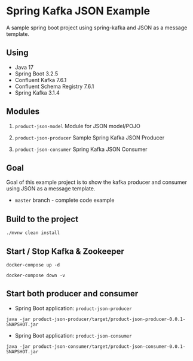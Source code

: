 
# Spring Kafka JSON Example

A sample spring boot project using spring-kafka and JSON as a message template.

## Using

* Java 17
* Spring Boot 3.2.5
* Confluent Kafka 7.6.1
* Confluent Schema Registry 7.6.1
* Spring Kafka 3.1.4

## Modules

1) `product-json-model`
   Module for JSON model/POJO

2) `product-json-producer`
   Sample Spring Kafka JSON Producer

3) `product-json-consumer`
   Spring Kafka JSON Consumer


## Goal

Goal of this example project is to show the kafka producer and consumer using JSON as a message template.

* `master` branch - complete code example

## Build to the project

```
./mvnw clean install
```
## Start / Stop Kafka & Zookeeper

```
docker-compose up -d
```

```
docker-compose down -v
```
## Start both producer and consumer

* Spring Boot application: `product-json-producer`

```
java -jar product-json-producer/target/product-json-producer-0.0.1-SNAPSHOT.jar
```

* Spring Boot application: `product-json-consumer`

```
java -jar product-json-consumer/target/product-json-consumer-0.0.1-SNAPSHOT.jar
```
